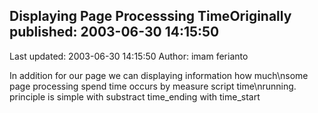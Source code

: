 ## Displaying Page Processsing TimeOriginally published: 2003-06-30 14:15:50 
Last updated: 2003-06-30 14:15:50 
Author: imam ferianto 
 
In addition for our page we can displaying information how much\nsome page processing spend time occurs by measure script time\nrunning. principle is simple with substract time_ending with time_start
